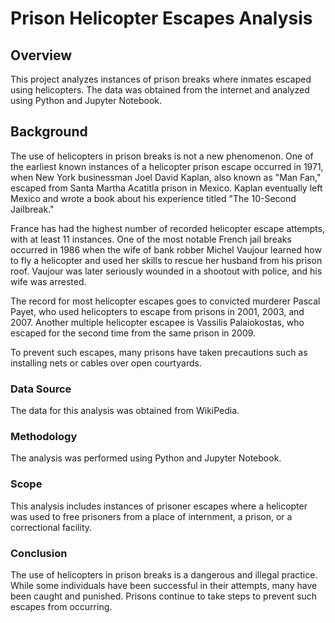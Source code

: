 # Prison Helicopter Escapes Analysis
## Overview
This project analyzes instances of prison breaks where inmates escaped using helicopters. The data was obtained from the internet and analyzed using Python and Jupyter Notebook.

## Background
The use of helicopters in prison breaks is not a new phenomenon. One of the earliest known instances of a helicopter prison escape occurred in 1971, when New York businessman Joel David Kaplan, also known as "Man Fan," escaped from Santa Martha Acatitla prison in Mexico. Kaplan eventually left Mexico and wrote a book about his experience titled "The 10-Second Jailbreak."

France has had the highest number of recorded helicopter escape attempts, with at least 11 instances. One of the most notable French jail breaks occurred in 1986 when the wife of bank robber Michel Vaujour learned how to fly a helicopter and used her skills to rescue her husband from his prison roof. Vaujour was later seriously wounded in a shootout with police, and his wife was arrested.

The record for most helicopter escapes goes to convicted murderer Pascal Payet, who used helicopters to escape from prisons in 2001, 2003, and 2007. Another multiple helicopter escapee is Vassilis Palaiokostas, who escaped for the second time from the same prison in 2009.

To prevent such escapes, many prisons have taken precautions such as installing nets or cables over open courtyards.

### Data Source
The data for this analysis was obtained from WikiPedia.

### Methodology
The analysis was performed using Python and Jupyter Notebook.

### Scope
This analysis includes instances of prisoner escapes where a helicopter was used to free prisoners from a place of internment, a prison, or a correctional facility.

### Conclusion
The use of helicopters in prison breaks is a dangerous and illegal practice. While some individuals have been successful in their attempts, many have been caught and punished. Prisons continue to take steps to prevent such escapes from occurring. 
